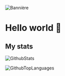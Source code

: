 <!-- Image de bannière: static.panthera.studio/github/antoinelrk/banner.jpg -->
![Bannière](https://static.panthera.studio/github/antoinelrk/banner_github_2.jpg)

# Hello world 👋

## My stats

![GithubStats](https://github-readme-stats.vercel.app/api?username=antoinelrk&count_private=false&show_icons=true&theme=material-palenight)

![GithubTopLanguages](https://github-readme-stats.vercel.app/api/top-langs/?username=antoinelrk&show_icons=true&theme=material-palenight)
